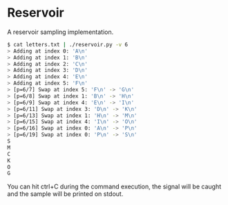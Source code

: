 # Reservoir

A reservoir sampling implementation.

```bash
$ cat letters.txt | ./reservoir.py -v 6
> Adding at index 0: 'A\n'
> Adding at index 1: 'B\n'
> Adding at index 2: 'C\n'
> Adding at index 3: 'D\n'
> Adding at index 4: 'E\n'
> Adding at index 5: 'F\n'
> [p=6/7] Swap at index 5: 'F\n' -> 'G\n'
> [p=6/8] Swap at index 1: 'B\n' -> 'H\n'
> [p=6/9] Swap at index 4: 'E\n' -> 'I\n'
> [p=6/11] Swap at index 3: 'D\n' -> 'K\n'
> [p=6/13] Swap at index 1: 'H\n' -> 'M\n'
> [p=6/15] Swap at index 4: 'I\n' -> 'O\n'
> [p=6/16] Swap at index 0: 'A\n' -> 'P\n'
> [p=6/19] Swap at index 0: 'P\n' -> 'S\n'
S
M
C
K
O
G
```

You can hit ctrl+C during the command execution, the signal will be caught and the sample will be printed on stdout.
